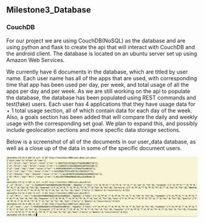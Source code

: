 ## Milestone3_Database ##

### CouchDB ###

For our project we are using CouchDB(NoSQL) as the database and are using python and flask to create the api that will interact with CouchDB and the android client. 
The database is located on an ubuntu server set up using Amazon Web Services. 

We currently have 6 documents in the database, which are titled by user name. Each user name has all of the apps that are used, with corresponding time that app has been used per day, per week, and total usage of all the apps per day and per week. As we are still working on the api to populate the database, the database has been populated using REST commands and test(fake) users. Each user has 4 applications that they have usage data for + 1 total usage section, all of which contain data for each day of the week. Also, a goals section has been added that will compare the daily and weekly usage with the corresponding set goal. We plan to expand this, and possibly include geolocation sections and more specfic data storage sections.

Below is a screenshot of all of the documents in our user_data database, as well as a close up of the data in some of the specific document users.


![ScreenShot of Database](DatabaseEx.png)
